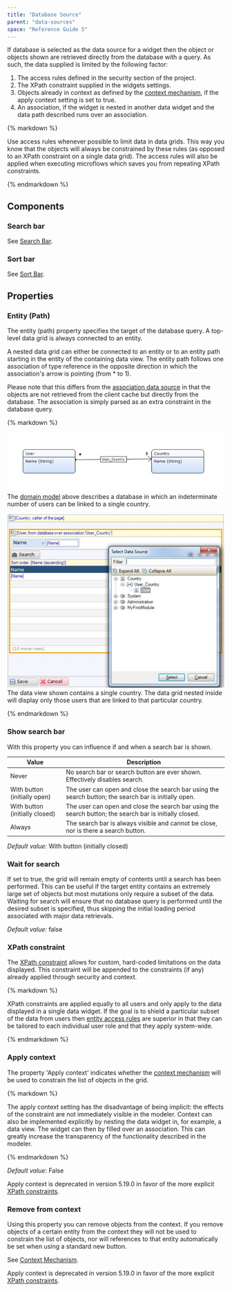 ```yaml
---
title: "Database Source"
parent: "data-sources"
space: "Reference Guide 5"
---
```



If database is selected as the data source for a widget then the object or objects shown are retrieved directly from the database with a query. As such, the data supplied is limited by the following factor:

1.  The access rules defined in the security section of the project.
2.  The XPath constraint supplied in the widgets settings.
3.  Objects already in context as defined by the [context mechanism](/refguide5/context-mechanism), if the apply context setting is set to true.
4.  An association, if the widget is nested in another data widget and the data path described runs over an association.

<div class="alert alert-success">{% markdown %}

Use access rules whenever possible to limit data in data grids. This way you know that the objects will always be constrained by these rules (as opposed to an XPath constraint on a single data grid). The access rules will also be applied when executing microflows which saves you from repeating XPath constraints.

{% endmarkdown %}</div>

## Components

### Search bar

See [Search Bar](/refguide5/search-bar).

### Sort bar

See [Sort Bar](/refguide5/sort-bar).

## Properties

### Entity (Path)

The entity (path) property specifies the target of the database query. A top-level data grid is always connected to an entity.

A nested data grid can either be connected to an entity or to an entity path starting in the entity of the containing data view. The entity path follows one association of type reference in the opposite direction in which the association's arrow is pointing (from * to 1).

Please note that this differs from the [association data source](/refguide5/association-source) in that the objects are not retrieved from the client cache but directly from the database. The association is simply parsed as an extra constraint in the database query.

<div class="alert alert-info">{% markdown %}

![](attachments/4522257/4751410.jpg)
The [domain model](/refguide5/domain-model) above describes a database in which an indeterminate number of users can be linked to a single country.

![](attachments/4522257/4751413.jpg)
The data view shown contains a single country. The data grid nested inside will display only those users that are linked to that particular country.

{% endmarkdown %}</div>

### Show search bar

With this property you can influence if and when a search bar is shown.

<table><thead><tr><th class="confluenceTh">Value</th><th class="confluenceTh">Description</th></tr></thead><tbody><tr><td class="confluenceTd">Never</td><td class="confluenceTd">No search bar or search button are ever shown. Effectively disables search.</td></tr><tr><td class="confluenceTd">With button (initially open)</td><td class="confluenceTd">The user can open and close the search bar using the search button; the search bar is initially open.</td></tr><tr><td class="confluenceTd">With button (initially closed)</td><td class="confluenceTd">The user can open and close the search bar using the search button; the search bar is initially closed.</td></tr><tr><td class="confluenceTd">Always</td><td class="confluenceTd">The search bar is always visible and cannot be close, nor is there a search button.</td></tr></tbody></table>

_Default value:_ With button (initially closed)

### Wait for search

If set to true, the grid will remain empty of contents until a search has been performed. This can be useful if the target entity contains an extremely large set of objects but most mutations only require a subset of the data. Waiting for search will ensure that no database query is performed until the desired subset is specified, thus skipping the initial loading period associated with major data retrievals.

_Default value:_ false

### XPath constraint

The [XPath constraint](/refguide5/xpath-constraints) allows for custom, hard-coded limitations on the data displayed. This constraint will be appended to the constraints (if any) already applied through security and context.

<div class="alert alert-warning">{% markdown %}

XPath constraints are applied equally to all users and only apply to the data displayed in a single data widget. If the goal is to shield a particular subset of the data from users then [entity access rules](/refguide5/access-rules) are superior in that they can be tailored to each individual user role and that they apply system-wide.

{% endmarkdown %}</div>

### Apply context

The property 'Apply context' indicates whether the [context mechanism](/refguide5/context-mechanism) will be used to constrain the list of objects in the grid.

<div class="alert alert-success">{% markdown %}

The apply context setting has the disadvantage of being implicit: the effects of the constraint are not immediately visible in the modeler. Context can also be implemented explicitly by nesting the data widget in, for example, a data view. The widget can then by filled over an association. This can greatly increase the transparency of the functionality described in the modeler.

{% endmarkdown %}</div>

_Default value_: False

Apply context is deprecated in version 5.19.0 in favor of the more explicit [XPath constraints](/refguide5/xpath-constraints).

### Remove from context

Using this property you can remove objects from the context. If you remove objects of a certain entity from the context they will not be used to constrain the list of objects, nor will references to that entity automatically be set when using a standard new button.

See [Context Mechanism](/refguide5/context-mechanism).

Apply context is deprecated in version 5.19.0 in favor of the more explicit [XPath constraints](/refguide5/xpath-constraints).
